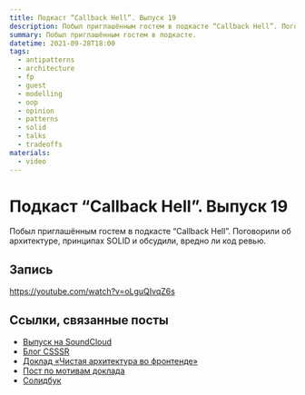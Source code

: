 ```yaml
---
title: Подкаст “Callback Hell”. Выпуск 19
description: Побыл приглашённым гостем в подкасте “Callback Hell”. Поговорили об архитектуре, принципах SOLID и обсудили, вредно ли код ревью.
summary: Побыл приглашённым гостем в подкасте.
datetime: 2021-09-28T18:00
tags:
  - antipatterns
  - architecture
  - fp
  - guest
  - modelling
  - oop
  - opinion
  - patterns
  - solid
  - talks
  - tradeoffs
materials:
  - video
---
```


# Подкаст “Callback Hell”. Выпуск 19

Побыл приглашённым гостем в подкасте “Callback Hell”. Поговорили об архитектуре, принципах SOLID и обсудили, вредно ли код ревью.

## Запись

<YouTube caption="Запись выпуска на YouTube" src="https://www.youtube.com/embed/oLguQIvqZ6s">https://youtube.com/watch?v=oLguQIvqZ6s</YouTube>

## Ссылки, связанные посты

- [Выпуск на SoundCloud](https://soundcloud.com/csssr/v-gostyakh-sasha-bespoyasov-chistaya-arkhitektura-solid-vredno-li-kod-revyu)
- [Блог CSSSR](https://blog.csssr.com/ru/)
- [Доклад «Чистая архитектура во фронтенде»](/talks/clean-architecture-on-frontend)
- [Пост по мотивам доклада](/blog/clean-architecture-on-frontend)
- [Солидбук](/projects/solid)
